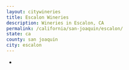 ```yaml
---
layout: citywineries
title: Escalon Wineries
description: Wineries in Escalon, CA
permalink: /california/san-joaquin/escalon/
state: ca
county: san joaquin
city: escalon
---
```

-

